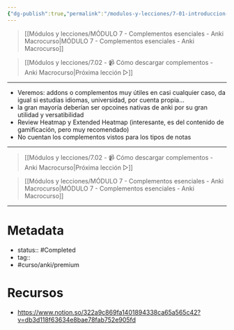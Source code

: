 ```yaml
---
{"dg-publish":true,"permalink":"/modulos-y-lecciones/7-01-introduccion-al-modulo-7-anki-macrocurso/","noteIcon":"","updated":"2024-05-21T22:14:04.794+02:00"}
---
```



> [[Módulos y lecciones/MÓDULO 7 - Complementos esenciales - Anki Macrocurso\|MÓDULO 7 - Complementos esenciales - Anki Macrocurso]]

> [[Módulos y lecciones/7.02 - 📹 Cómo descargar complementos - Anki Macrocurso\|Próxima lección ▷]]

---

- Veremos: addons o complementos muy útiles en casi cualquier caso, da igual si estudias idiomas, universidad, por cuenta propia...
- la gran mayoría deberían ser opcoines nativas de anki por su gran utilidad y versatibilidad
- Review Heatmap y Extended Heatmap (interesante, es del contenido de gamificación, pero muy recomendado)
- No cuentan los complementos vistos para los tipos de notas


---

> [[Módulos y lecciones/7.02 - 📹 Cómo descargar complementos - Anki Macrocurso\|Próxima lección ▷]]

> [[Módulos y lecciones/MÓDULO 7 - Complementos esenciales - Anki Macrocurso\|MÓDULO 7 - Complementos esenciales - Anki Macrocurso]]

---

# Metadata
- status:: #Completed 
- tag:: 
- #curso/anki/premium  

# Recursos
- https://www.notion.so/322a9c869fa1401894338ca65a565c42?v=db3d118f63634e8bae78fab752e905fd